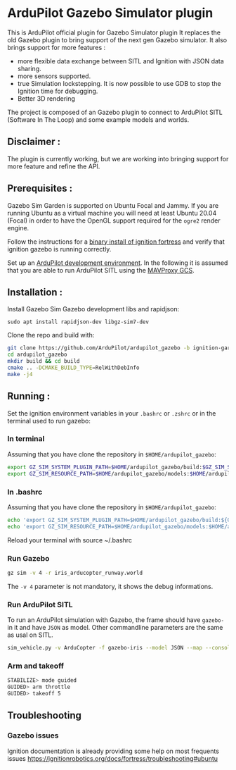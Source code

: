 # ArduPilot Gazebo Simulator plugin
This is ArduPilot official plugin for Gazebo Simulator plugin
It replaces the old Gazebo plugin to bring support of the next gen Gazebo simulator.
It also brings support for more features :
- more flexible data exchange between SITL and Ignition with JSON data sharing.
- more sensors supported.
- true Simulation lockstepping. It is now possible to use GDB to stop the Ignition time for debugging.
- Better 3D rendering

The project is composed of an Gazebo plugin to connect to ArduPilot SITL (Software In The Loop) and some example models and worlds.

## Disclaimer :
The plugin is currently working, but we are working into bringing support for more feature and refine the API.

## Prerequisites :
Gazebo Sim Garden is supported on Ubuntu Focal and Jammy. If you are running Ubuntu as a virtual machine you will need at least Ubuntu 20.04 (Focal) in order to have the OpenGL support required for the `ogre2` render engine.

Follow the instructions for a [binary install of ignition fortress](https://ignitionrobotics.org/docs/garden/install) and verify that ignition gazebo is running correctly.

Set up an [ArduPilot development environment](https://ardupilot.org/dev/index.html). In the following it is assumed that you are able to
run ArduPilot SITL using the [MAVProxy GCS](https://ardupilot.org/mavproxy/index.html).

## Installation :

Install Gazebo Sim Gazebo development libs and rapidjson:
````
sudo apt install rapidjson-dev libgz-sim7-dev
````

Clone the repo and build with:
````bash
git clone https://github.com/ArduPilot/ardupilot_gazebo -b ignition-garden
cd ardupilot_gazebo
mkdir build && cd build
cmake .. -DCMAKE_BUILD_TYPE=RelWithDebInfo
make -j4
````

## Running :

Set the ignition environment variables in your `.bashrc` or `.zshrc` or in  the terminal used to run gazebo:

### In terminal
Assuming that you have clone the repository in `$HOME/ardupilot_gazebo`:
```bash
export GZ_SIM_SYSTEM_PLUGIN_PATH=$HOME/ardupilot_gazebo/build:$GZ_SIM_SYSTEM_PLUGIN_PATH
export GZ_SIM_RESOURCE_PATH=$HOME/ardupilot_gazebo/models:$HOME/ardupilot_gazebo/worlds:$GZ_SIM_RESOURCE_PATH
```

### In .bashrc
Assuming that you have clone the repository in `$HOME/ardupilot_gazebo`:
```bash
echo 'export GZ_SIM_SYSTEM_PLUGIN_PATH=$HOME/ardupilot_gazebo/build:${GZ_SIM_SYSTEM_PLUGIN_PATH}' >> ~/.bashrc
echo 'export GZ_SIM_RESOURCE_PATH=$HOME/ardupilot_gazebo/models:$HOME/ardupilot_gazebo/worlds:${GZ_SIM_RESOURCE_PATH}' >> ~/.bashrc
```

Reload your terminal with source ~/.bashrc

### Run Gazebo

```bash
gz sim -v 4 -r iris_arducopter_runway.world
```

The `-v 4` parameter is not mandatory, it shows the debug informations.

### Run ArduPilot SITL
To run an ArduPilot simulation with Gazebo, the frame should have `gazebo-` in it and have `JSON` as model. Other commandline parameters are the same as usal on SITL.
```bash
sim_vehicle.py -v ArduCopter -f gazebo-iris --model JSON --map --console
```

### Arm and takeoff

```bash
STABILIZE> mode guided
GUIDED> arm throttle
GUIDED> takeoff 5
```

## Troubleshooting

### Gazebo issues
Ignition documentation is already providing some help on most frequents issues https://ignitionrobotics.org/docs/fortress/troubleshooting#ubuntu
